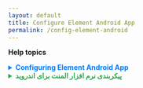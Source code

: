 ```yaml
---
layout: default
title: Configure Element Android App
permalink: /config-element-android
---
```

**Help topics**

<details>
  <summary style="font-weight: bold; color: #007bff;">Configuring Element Android App</summary>
  
  0. Update the matrix server to **chat.jirjirak.net**.
  0. Select the **"Continue with Gooyan"** option for Single Sign-On (SSO) authentication.
  0. Log in using your Gooyan account credentials.

</details>

<details>
  <summary style="font-weight: bold; color: #28a745;">پیکربندی نرم افزار المنت برای اندروید</summary>
  
  ۰. سرور ماتریس را به **chat.jirjirak.net** تغییر دهید.
  ۰. گزینه **"ادامه با گوپیان"** را برای احراز هویت تک‌امضاء (SSO) انتخاب کنید.
  ۰. با استفاده از اطلاعات کاربری خود در گوپیان وارد سیستم شوید.

</details>
